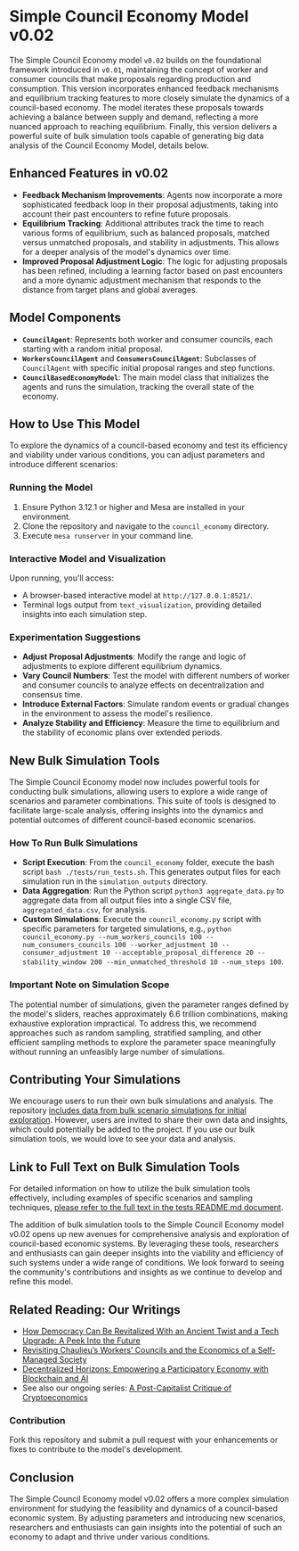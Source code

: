 # Simple Council Economy Model v0.02

The Simple Council Economy model `v0.02` builds on the foundational framework introduced in `v0.01`, maintaining the concept of worker and consumer councils that make proposals regarding production and consumption. This version incorporates enhanced feedback mechanisms and equilibrium tracking features to more closely simulate the dynamics of a council-based economy. The model iterates these proposals towards achieving a balance between supply and demand, reflecting a more nuanced approach to reaching equilibrium. Finally, this version delivers a powerful suite of bulk simulation tools capable of generating big data analysis of the Council Economy Model, details below.

## Enhanced Features in v0.02

- **Feedback Mechanism Improvements**: Agents now incorporate a more sophisticated feedback loop in their proposal adjustments, taking into account their past encounters to refine future proposals.
- **Equilibrium Tracking**: Additional attributes track the time to reach various forms of equilibrium, such as balanced proposals, matched versus unmatched proposals, and stability in adjustments. This allows for a deeper analysis of the model's dynamics over time.
- **Improved Proposal Adjustment Logic**: The logic for adjusting proposals has been refined, including a learning factor based on past encounters and a more dynamic adjustment mechanism that responds to the distance from target plans and global averages.

## Model Components

- **`CouncilAgent`**: Represents both worker and consumer councils, each starting with a random initial proposal.
- **`WorkersCouncilAgent`** and **`ConsumersCouncilAgent`**: Subclasses of `CouncilAgent` with specific initial proposal ranges and step functions.
- **`CouncilBasedEconomyModel`**: The main model class that initializes the agents and runs the simulation, tracking the overall state of the economy.

## How to Use This Model

To explore the dynamics of a council-based economy and test its efficiency and viability under various conditions, you can adjust parameters and introduce different scenarios:

### Running the Model

1. Ensure Python 3.12.1 or higher and Mesa are installed in your environment.
2. Clone the repository and navigate to the `council_economy` directory.
3. Execute `mesa runserver` in your command line.

### Interactive Model and Visualization

Upon running, you'll access:
- A browser-based interactive model at `http://127.0.0.1:8521/`.
- Terminal logs output from `text_visualization`, providing detailed insights into each simulation step.

### Experimentation Suggestions

- **Adjust Proposal Adjustments**: Modify the range and logic of adjustments to explore different equilibrium dynamics.
- **Vary Council Numbers**: Test the model with different numbers of worker and consumer councils to analyze effects on decentralization and consensus time.
- **Introduce External Factors**: Simulate random events or gradual changes in the environment to assess the model's resilience.
- **Analyze Stability and Efficiency**: Measure the time to equilibrium and the stability of economic plans over extended periods.

## New Bulk Simulation Tools

The Simple Council Economy model now includes powerful tools for conducting bulk simulations, allowing users to explore a wide range of scenarios and parameter combinations. This suite of tools is designed to facilitate large-scale analysis, offering insights into the dynamics and potential outcomes of different council-based economic scenarios.

### How To Run Bulk Simulations

- **Script Execution**: From the `council_economy` folder, execute the bash script `bash ./tests/run_tests.sh`. This generates output files for each simulation run in the `simulation_outputs` directory.
- **Data Aggregation**: Run the Python script `python3 aggregate_data.py` to aggregate data from all output files into a single CSV file, `aggregated_data.csv`, for analysis.
- **Custom Simulations**: Execute the `council_economy.py` script with specific parameters for targeted simulations, e.g., `python council_economy.py --num_workers_councils 100 --num_consumers_councils 100 --worker_adjustment 10 --consumer_adjustment 10 --acceptable_proposal_difference 20 --stability_window 200 --min_unmatched_threshold 10 --num_steps 100`.

### Important Note on Simulation Scope

The potential number of simulations, given the parameter ranges defined by the model's sliders, reaches approximately 6.6 trillion combinations, making exhaustive exploration impractical. To address this, we recommend approaches such as random sampling, stratified sampling, and other efficient sampling methods to explore the parameter space meaningfully without running an unfeasibly large number of simulations.

## Contributing Your Simulations

We encourage users to run their own bulk simulations and analysis. The repository [includes data from bulk scenario simulations for initial exploration](council_economy/tests/simulation_outputs). However, users are invited to share their own data and insights, which could potentially be added to the project. If you use our bulk simulation tools, we would love to see your data and analysis.

## Link to Full Text on Bulk Simulation Tools

For detailed information on how to utilize the bulk simulation tools effectively, including examples of specific scenarios and sampling techniques, [please refer to the full text in the  tests README.md document](council_economy/tests/README.md).

The addition of bulk simulation tools to the Simple Council Economy model v0.02 opens up new avenues for comprehensive analysis and exploration of council-based economic systems. By leveraging these tools, researchers and enthusiasts can gain deeper insights into the viability and efficiency of such systems under a wide range of conditions. We look forward to seeing the community's contributions and insights as we continue to develop and refine this model.

## Related Reading: Our Writings
- [How Democracy Can Be Revitalized With an Ancient Twist and a Tech Upgrade: A Peek Into the Future](https://hackernoon.com/how-democracy-can-be-revitalized-with-an-ancient-twist-and-a-tech-upgrade-a-peek-into-the-future)
- [Revisiting Chaulieu’s Workers’ Councils and the Economics of a Self-Managed Society](https://aorb.info/index.php/category/pamphlets/2023/12/28/revisiting-self-managed-society/index.html/)
- [Decentralized Horizons: Empowering a Participatory Economy with Blockchain and AI](https://delegate0x.substack.com/p/decentralized-horizons-empowering)
- See also our ongoing series: [A Post-Capitalist Critique of Cryptoeconomics](https://github.com/Post-Capitalist-Labs/publications/blob/main/README.md#our-series-developing-a-post-capitalist-cryptoeconomics)

### Contribution

Fork this repository and submit a pull request with your enhancements or fixes to contribute to the model's development.

## Conclusion

The Simple Council Economy model v0.02 offers a more complex simulation environment for studying the feasibility and dynamics of a council-based economic system. By adjusting parameters and introducing new scenarios, researchers and enthusiasts can gain insights into the potential of such an economy to adapt and thrive under various conditions.

